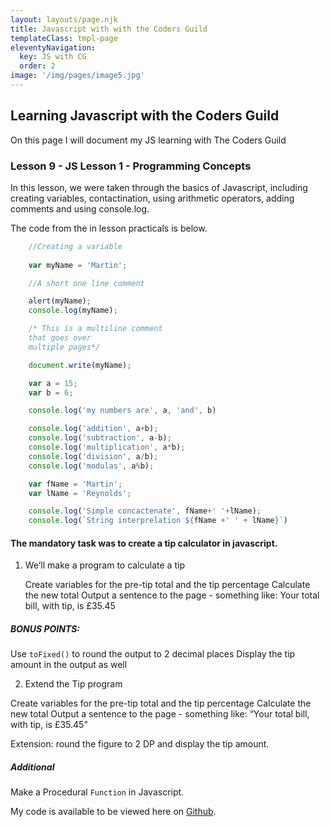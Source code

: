 ```yaml
---
layout: layouts/page.njk
title: Javascript with with the Coders Guild
templateClass: tmpl-page
eleventyNavigation:
  key: JS with CG
  order: 2
image: '/img/pages/image5.jpg'
---
```


## Learning Javascript with the Coders Guild

On this page I will document my JS learning with The Coders Guild

### Lesson 9 - JS Lesson 1 - Programming Concepts

In this lesson, we were taken through the basics of Javascript, including creating variables, contactination, using arithmetic operators, adding comments and using console.log.

The code from the in lesson practicals is below.

```javascript
    //Creating a variable
    
    var myName = 'Martin';

    //A short one line comment

    alert(myName);
    console.log(myName);

    /* This is a multiline comment
    that goes over
    multiple pages*/

    document.write(myName);

    var a = 15;
    var b = 6;

    console.log('my numbers are', a, 'and', b)

    console.log('addition', a+b);
    console.log('subtraction', a-b);
    console.log('multiplication', a*b);
    console.log('division', a/b);
    console.log('modulas', a%b);

    var fName = 'Martin';
    var lName = 'Reynolds';

    console.log('Simple concactenate', fName+' '+lName);
    console.log(`String interprelation ${fName +' ' + lName}`)
```

#### The mandatory task was to create a tip calculator in javascript.

1. We’ll make a program to calculate a tip

   Create variables for the pre-tip total and the tip percentage
   Calculate the new total
   Output a sentence to the page - something like:
   Your total bill, with tip, is £35.45

  ##### BONUS POINTS:

  Use `toFixed()` to round the output to 2 decimal places
  Display the tip amount in the output as well

2. Extend the Tip program

  Create variables for the pre-tip total and the tip percentage
  Calculate the new total
  Output a sentence to the page - something like:
  “Your total bill, with tip, is £35.45”

  Extension: round the figure to 2 DP and display the tip amount.

  ##### Additional
  Make a Procedural `Function` in Javascript.

My code is available to be viewed here on [Github](https://github.com/martinbreynolds/JS-Basics).